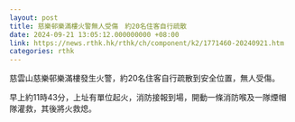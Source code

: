```yaml
---
layout: post
title: 慈樂邨樂滿樓火警無人受傷　約20名住客自行疏散
date: 2024-09-21 13:05:12.000000000 +08:00
link: https://news.rthk.hk/rthk/ch/component/k2/1771460-20240921.htm
categories: rthk
---
```


慈雲山慈樂邨樂滿樓發生火警，約20名住客自行疏散到安全位置，無人受傷。

早上約11時43分，上址有單位起火，消防接報到場，開動一條消防喉及一隊煙帽隊灌救，其後將火救熄。
